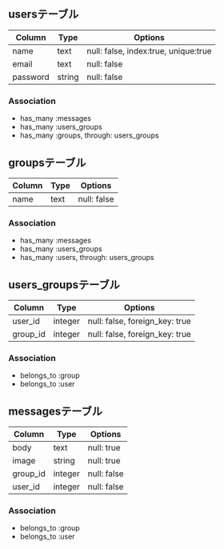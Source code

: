 ## usersテーブル

|Column|Type|Options|
|------|----|-------|
|name|text|null: false, index:true, unique:true|
|email|text|null: false|
|password|string|null: false|

### Association
- has_many :messages
- has_many :users_groups
- has_many :groups, through: users_groups

## groupsテーブル

|Column|Type|Options|
|------|----|-------|
|name|text|null: false|

### Association
- has_many :messages
- has_many :users_groups
- has_many :users, through: users_groups

## users_groupsテーブル

|Column|Type|Options|
|------|----|-------|
|user_id|integer|null: false, foreign_key: true|
|group_id|integer|null: false, foreign_key: true|

### Association
- belongs_to :group
- belongs_to :user

## messagesテーブル

|Column|Type|Options|
|------|----|-------|
|body|text|null: true|
|image|string|null: true|
|group_id|integer|null: false|
|user_id|integer|null: false|

### Association
- belongs_to :group
- belongs_to :user
